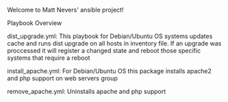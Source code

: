 Welcome to Matt Nevers' ansible project!

Playbook Overview

dist_upgrade.yml: This playbook for Debian/Ubuntu OS systems updates cache and runs dist upgrade on all hosts in
inventory file. If an upgrade was proccessed it will register a changed state and reboot those specific systems 
that require a reboot

install_apache.yml: For Debian/Ubuntu OS this package installs apache2 and php support on web servers group

remove_apache.yml: Uninstalls apache and php support
